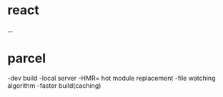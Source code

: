# react

...
# parcel
-dev build
-local server
-HMR= hot module replacement
-file watching algorithm 
-faster build(caching)
